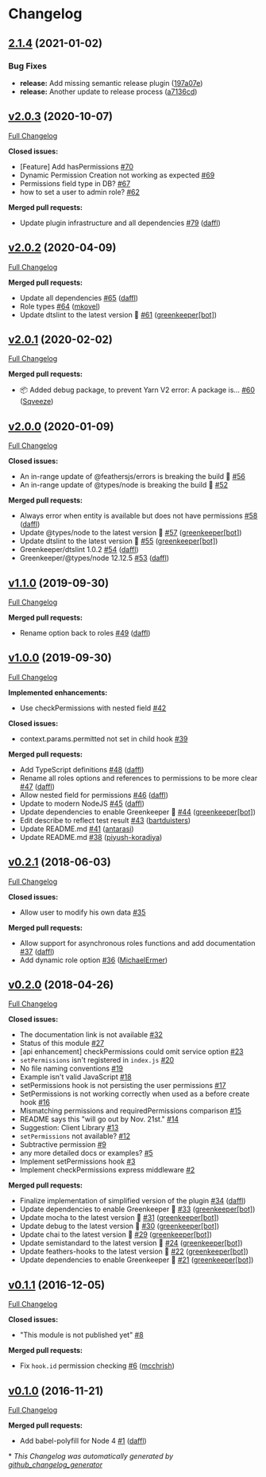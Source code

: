 # Changelog

## [2.1.4](https://github.com/feathersjs-ecosystem/feathers-permissions/compare/v2.1.3...v2.1.4) (2021-01-02)


### Bug Fixes

* **release:** Add missing semantic release plugin ([197a07e](https://github.com/feathersjs-ecosystem/feathers-permissions/commit/197a07e785fdc2b4e1bf2093f7eeeded7b5bda7e))
* **release:** Another update to release process ([a7136cd](https://github.com/feathersjs-ecosystem/feathers-permissions/commit/a7136cd00ba02638fa783ac1f4ea8525f0dda5b3))


## [v2.0.3](https://github.com/feathersjs-ecosystem/feathers-permissions/tree/v2.0.3) (2020-10-07)

[Full Changelog](https://github.com/feathersjs-ecosystem/feathers-permissions/compare/v2.0.2...v2.0.3)

**Closed issues:**

- \[Feature\] Add hasPermissions [\#70](https://github.com/feathersjs-ecosystem/feathers-permissions/issues/70)
- Dynamic Permission Creation not working as expected [\#69](https://github.com/feathersjs-ecosystem/feathers-permissions/issues/69)
- Permissions field type in DB? [\#67](https://github.com/feathersjs-ecosystem/feathers-permissions/issues/67)
- how to set a user to admin  role? [\#62](https://github.com/feathersjs-ecosystem/feathers-permissions/issues/62)

**Merged pull requests:**

- Update plugin infrastructure and all dependencies [\#79](https://github.com/feathersjs-ecosystem/feathers-permissions/pull/79) ([daffl](https://github.com/daffl))

## [v2.0.2](https://github.com/feathersjs-ecosystem/feathers-permissions/tree/v2.0.2) (2020-04-09)

[Full Changelog](https://github.com/feathersjs-ecosystem/feathers-permissions/compare/v2.0.1...v2.0.2)

**Merged pull requests:**

- Update all dependencies [\#65](https://github.com/feathersjs-ecosystem/feathers-permissions/pull/65) ([daffl](https://github.com/daffl))
- Role types [\#64](https://github.com/feathersjs-ecosystem/feathers-permissions/pull/64) ([mkovel](https://github.com/mkovel))
- Update dtslint to the latest version 🚀 [\#61](https://github.com/feathersjs-ecosystem/feathers-permissions/pull/61) ([greenkeeper[bot]](https://github.com/apps/greenkeeper))

## [v2.0.1](https://github.com/feathersjs-ecosystem/feathers-permissions/tree/v2.0.1) (2020-02-02)

[Full Changelog](https://github.com/feathersjs-ecosystem/feathers-permissions/compare/v2.0.0...v2.0.1)

**Merged pull requests:**

- :package: Added debug package, to prevent Yarn V2 error: A package is… [\#60](https://github.com/feathersjs-ecosystem/feathers-permissions/pull/60) ([Sqveeze](https://github.com/Sqveeze))

## [v2.0.0](https://github.com/feathersjs-ecosystem/feathers-permissions/tree/v2.0.0) (2020-01-09)

[Full Changelog](https://github.com/feathersjs-ecosystem/feathers-permissions/compare/v1.1.0...v2.0.0)

**Closed issues:**

- An in-range update of @feathersjs/errors is breaking the build 🚨 [\#56](https://github.com/feathersjs-ecosystem/feathers-permissions/issues/56)
- An in-range update of @types/node is breaking the build 🚨 [\#52](https://github.com/feathersjs-ecosystem/feathers-permissions/issues/52)

**Merged pull requests:**

- Always error when entity is available but does not have permissions [\#58](https://github.com/feathersjs-ecosystem/feathers-permissions/pull/58) ([daffl](https://github.com/daffl))
- Update @types/node to the latest version 🚀 [\#57](https://github.com/feathersjs-ecosystem/feathers-permissions/pull/57) ([greenkeeper[bot]](https://github.com/apps/greenkeeper))
- Update dtslint to the latest version 🚀 [\#55](https://github.com/feathersjs-ecosystem/feathers-permissions/pull/55) ([greenkeeper[bot]](https://github.com/apps/greenkeeper))
- Greenkeeper/dtslint 1.0.2 [\#54](https://github.com/feathersjs-ecosystem/feathers-permissions/pull/54) ([daffl](https://github.com/daffl))
- Greenkeeper/@types/node 12.12.5 [\#53](https://github.com/feathersjs-ecosystem/feathers-permissions/pull/53) ([daffl](https://github.com/daffl))

## [v1.1.0](https://github.com/feathersjs-ecosystem/feathers-permissions/tree/v1.1.0) (2019-09-30)

[Full Changelog](https://github.com/feathersjs-ecosystem/feathers-permissions/compare/v1.0.0...v1.1.0)

**Merged pull requests:**

- Rename option back to roles [\#49](https://github.com/feathersjs-ecosystem/feathers-permissions/pull/49) ([daffl](https://github.com/daffl))

## [v1.0.0](https://github.com/feathersjs-ecosystem/feathers-permissions/tree/v1.0.0) (2019-09-30)

[Full Changelog](https://github.com/feathersjs-ecosystem/feathers-permissions/compare/v0.2.1...v1.0.0)

**Implemented enhancements:**

- Use checkPermissions with nested field [\#42](https://github.com/feathersjs-ecosystem/feathers-permissions/issues/42)

**Closed issues:**

- context.params.permitted not set in child hook  [\#39](https://github.com/feathersjs-ecosystem/feathers-permissions/issues/39)

**Merged pull requests:**

- Add TypeScript definitions [\#48](https://github.com/feathersjs-ecosystem/feathers-permissions/pull/48) ([daffl](https://github.com/daffl))
- Rename all roles options and references to permissions to be more clear [\#47](https://github.com/feathersjs-ecosystem/feathers-permissions/pull/47) ([daffl](https://github.com/daffl))
- Allow nested field for permissions [\#46](https://github.com/feathersjs-ecosystem/feathers-permissions/pull/46) ([daffl](https://github.com/daffl))
- Update to modern NodeJS [\#45](https://github.com/feathersjs-ecosystem/feathers-permissions/pull/45) ([daffl](https://github.com/daffl))
- Update dependencies to enable Greenkeeper 🌴 [\#44](https://github.com/feathersjs-ecosystem/feathers-permissions/pull/44) ([greenkeeper[bot]](https://github.com/apps/greenkeeper))
- Edit describe to reflect test result [\#43](https://github.com/feathersjs-ecosystem/feathers-permissions/pull/43) ([bartduisters](https://github.com/bartduisters))
- Update README.md [\#41](https://github.com/feathersjs-ecosystem/feathers-permissions/pull/41) ([antarasi](https://github.com/antarasi))
- Update README.md [\#38](https://github.com/feathersjs-ecosystem/feathers-permissions/pull/38) ([piyush-koradiya](https://github.com/piyush-koradiya))

## [v0.2.1](https://github.com/feathersjs-ecosystem/feathers-permissions/tree/v0.2.1) (2018-06-03)

[Full Changelog](https://github.com/feathersjs-ecosystem/feathers-permissions/compare/v0.2.0...v0.2.1)

**Closed issues:**

- Allow user to modify his own data [\#35](https://github.com/feathersjs-ecosystem/feathers-permissions/issues/35)

**Merged pull requests:**

- Allow support for asynchronous roles functions and add documentation [\#37](https://github.com/feathersjs-ecosystem/feathers-permissions/pull/37) ([daffl](https://github.com/daffl))
- Add dynamic role option [\#36](https://github.com/feathersjs-ecosystem/feathers-permissions/pull/36) ([MichaelErmer](https://github.com/MichaelErmer))

## [v0.2.0](https://github.com/feathersjs-ecosystem/feathers-permissions/tree/v0.2.0) (2018-04-26)

[Full Changelog](https://github.com/feathersjs-ecosystem/feathers-permissions/compare/v0.1.1...v0.2.0)

**Closed issues:**

-  The documentation link is not available [\#32](https://github.com/feathersjs-ecosystem/feathers-permissions/issues/32)
- Status of this module [\#27](https://github.com/feathersjs-ecosystem/feathers-permissions/issues/27)
- \[api enhancement\] checkPermissions could omit service option [\#23](https://github.com/feathersjs-ecosystem/feathers-permissions/issues/23)
- `setPermissions` isn't registered  in `index.js` [\#20](https://github.com/feathersjs-ecosystem/feathers-permissions/issues/20)
- No file naming conventions [\#19](https://github.com/feathersjs-ecosystem/feathers-permissions/issues/19)
- Example isn't valid JavaScript [\#18](https://github.com/feathersjs-ecosystem/feathers-permissions/issues/18)
- setPermissions hook is not persisting the user permissions [\#17](https://github.com/feathersjs-ecosystem/feathers-permissions/issues/17)
- SetPermissions is not working correctly when used as a before create hook [\#16](https://github.com/feathersjs-ecosystem/feathers-permissions/issues/16)
- Mismatching permissions and requiredPermissions comparison [\#15](https://github.com/feathersjs-ecosystem/feathers-permissions/issues/15)
- README says this "will go out by Nov. 21st." [\#14](https://github.com/feathersjs-ecosystem/feathers-permissions/issues/14)
- Suggestion: Client Library [\#13](https://github.com/feathersjs-ecosystem/feathers-permissions/issues/13)
- `setPermissions` not available? [\#12](https://github.com/feathersjs-ecosystem/feathers-permissions/issues/12)
- Subtractive permission [\#9](https://github.com/feathersjs-ecosystem/feathers-permissions/issues/9)
- any more detailed docs or examples? [\#5](https://github.com/feathersjs-ecosystem/feathers-permissions/issues/5)
- Implement setPermissions hook [\#3](https://github.com/feathersjs-ecosystem/feathers-permissions/issues/3)
- Implement checkPermissions express middleware [\#2](https://github.com/feathersjs-ecosystem/feathers-permissions/issues/2)

**Merged pull requests:**

- Finalize implementation of simplified version of the plugin [\#34](https://github.com/feathersjs-ecosystem/feathers-permissions/pull/34) ([daffl](https://github.com/daffl))
- Update dependencies to enable Greenkeeper 🌴 [\#33](https://github.com/feathersjs-ecosystem/feathers-permissions/pull/33) ([greenkeeper[bot]](https://github.com/apps/greenkeeper))
- Update mocha to the latest version 🚀 [\#31](https://github.com/feathersjs-ecosystem/feathers-permissions/pull/31) ([greenkeeper[bot]](https://github.com/apps/greenkeeper))
- Update debug to the latest version 🚀 [\#30](https://github.com/feathersjs-ecosystem/feathers-permissions/pull/30) ([greenkeeper[bot]](https://github.com/apps/greenkeeper))
- Update chai to the latest version 🚀 [\#29](https://github.com/feathersjs-ecosystem/feathers-permissions/pull/29) ([greenkeeper[bot]](https://github.com/apps/greenkeeper))
- Update semistandard to the latest version 🚀 [\#24](https://github.com/feathersjs-ecosystem/feathers-permissions/pull/24) ([greenkeeper[bot]](https://github.com/apps/greenkeeper))
- Update feathers-hooks to the latest version 🚀 [\#22](https://github.com/feathersjs-ecosystem/feathers-permissions/pull/22) ([greenkeeper[bot]](https://github.com/apps/greenkeeper))
- Update dependencies to enable Greenkeeper 🌴 [\#21](https://github.com/feathersjs-ecosystem/feathers-permissions/pull/21) ([greenkeeper[bot]](https://github.com/apps/greenkeeper))

## [v0.1.1](https://github.com/feathersjs-ecosystem/feathers-permissions/tree/v0.1.1) (2016-12-05)

[Full Changelog](https://github.com/feathersjs-ecosystem/feathers-permissions/compare/v0.1.0...v0.1.1)

**Closed issues:**

- "This module is not published yet" [\#8](https://github.com/feathersjs-ecosystem/feathers-permissions/issues/8)

**Merged pull requests:**

- Fix `hook.id` permission checking [\#6](https://github.com/feathersjs-ecosystem/feathers-permissions/pull/6) ([mcchrish](https://github.com/mcchrish))

## [v0.1.0](https://github.com/feathersjs-ecosystem/feathers-permissions/tree/v0.1.0) (2016-11-21)

[Full Changelog](https://github.com/feathersjs-ecosystem/feathers-permissions/compare/9774378d531bb34cb6a73d6ae4414306da64d5e0...v0.1.0)

**Merged pull requests:**

- Add babel-polyfill for Node 4 [\#1](https://github.com/feathersjs-ecosystem/feathers-permissions/pull/1) ([daffl](https://github.com/daffl))



\* *This Changelog was automatically generated by [github_changelog_generator](https://github.com/github-changelog-generator/github-changelog-generator)*
